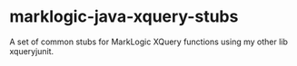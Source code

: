 marklogic-java-xquery-stubs
===========================

A set of common stubs for MarkLogic XQuery functions using my other lib xqueryjunit.
